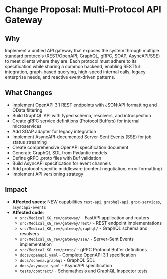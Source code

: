 # Change Proposal: Multi-Protocol API Gateway

## Why

Implement a unified API gateway that exposes the system through multiple standard protocols (REST/OpenAPI, GraphQL, gRPC, SOAP, AsyncAPI/SSE) to meet clients where they are. Each protocol must adhere to its specification while sharing a common backend, enabling RESTful integration, graph-based querying, high-speed internal calls, legacy enterprise needs, and reactive event-driven patterns.

## What Changes

- Implement OpenAPI 3.1 REST endpoints with JSON:API formatting and OData filtering
- Build GraphQL API with typed schema, resolvers, and introspection
- Create gRPC service definitions (Protocol Buffers) for internal microservices
- Add SOAP adapter for legacy integration
- Implement AsyncAPI-documented Server-Sent Events (SSE) for job status streaming
- Create comprehensive OpenAPI specification document
- Generate GraphQL SDL from Pydantic models
- Define gRPC .proto files with Buf validation
- Build AsyncAPI specification for event channels
- Add protocol-specific middleware (content negotiation, error formatting)
- Implement API versioning strategy

## Impact

- **Affected specs**: NEW capabilities `rest-api`, `graphql-api`, `grpc-services`, `asyncapi-events`
- **Affected code**:
  - `src/Medical_KG_rev/gateway/` - FastAPI application and routers
  - `src/Medical_KG_rev/gateway/rest/` - REST endpoint implementations
  - `src/Medical_KG_rev/gateway/graphql/` - GraphQL schema and resolvers
  - `src/Medical_KG_rev/gateway/sse/` - Server-Sent Events implementation
  - `src/Medical_KG_rev/proto/` - gRPC Protocol Buffer definitions
  - `docs/openapi.yaml` - Complete OpenAPI 3.1 specification
  - `docs/schema.graphql` - GraphQL SDL
  - `docs/asyncapi.yaml` - AsyncAPI specification
  - `tests/contract/` - Schemathesis and GraphQL Inspector tests
